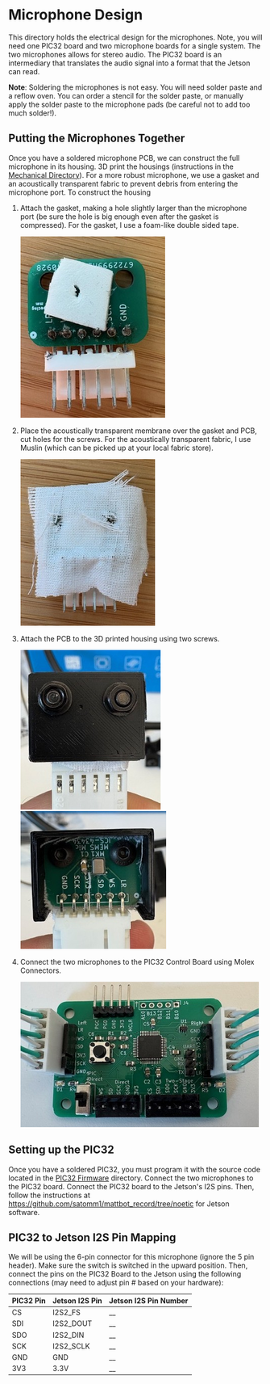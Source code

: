 # Microphone Design

This directory holds the electrical design for the microphones. Note, you will need one  PIC32 board and two microphone boards for a single system. The two microphones allows for stereo audio. The PIC32 board is an intermediary that translates the audio signal into a format that the Jetson can read.

**Note**: Soldering the microphones is not easy. You will need solder paste and a reflow oven.  You can order a stencil for the solder paste, or manually apply the solder paste to the microphone pads (be careful not to add too much solder!).

## Putting the Microphones Together
Once you have a soldered microphone PCB, we can construct the full microphone in its housing. 3D print the housings (instructions in the [Mechanical Directory](../../CAD/README.md)). For a more robust microphone, we use a gasket and an acoustically transparent fabric to prevent debris from entering the microphone port. To construct the housing

1. Attach the gasket, making a hole slightly larger than the microphone port (be sure the hole is big enough even after the gasket is compressed). For the gasket, I use a foam-like double sided tape.

    ![Gasket](../images/mic_gasket.jpg) 

2. Place the acoustically transparent membrane over the gasket and PCB, cut holes for the screws. For the acoustically transparent fabric, I use Muslin (which can be picked up at your local fabric store).

    ![Acoustically Transparent Membrane](../images/mic_acoustic.jpg)

3. Attach the PCB to the 3D printed housing using two screws.

    ![Housing Front](../images/mic_housing_front.jpg)  ![Housing Back](../images/mic_housing_back.jpg) 

4. Connect the two microphones to the PIC32 Control Board using Molex Connectors.

    ![PIC32 Board](../images/mic_mcu.jpg)

## Setting up the PIC32
Once you have a soldered PIC32, you must program it with the source code located in the [PIC32 Firmware](./PIC32%20Firmware/) directory. Connect the two microphones to the PIC32 board. Connect the PIC32 board to the Jetson's I2S pins. Then, follow the instructions at https://github.com/satomm1/mattbot_record/tree/noetic for Jetson software.

## PIC32 to Jetson I2S Pin Mapping

We will be using the 6-pin connector for this microphone (ignore the 5 pin header). Make sure the switch is switched in the upward position. Then, connect the pins on the PIC32 Board to the Jetson using the following connections (may need to adjust pin # based on your hardware):

| PIC32 Pin | Jetson I2S Pin | Jetson I2S Pin Number |
|-----------|----------------|-----------------------|
| CS        | I2S2_FS        | __ |
| SDI       | I2S2_DOUT      | __ |
| SDO       | I2S2_DIN       | __ |
| SCK       | I2S2_SCLK      | __ |
| GND       | GND            | __ |
| 3V3       | 3.3V           | __ |
